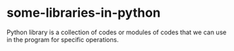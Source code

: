 # some-libraries-in-python
Python library is a collection of codes or modules of codes that we can use in the program for specific operations.
